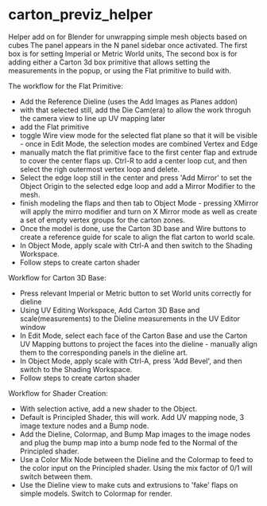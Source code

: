 # carton_previz_helper
Helper add on for Blender for unwrapping simple mesh objects based on cubes
The panel appears in the N panel sidebar once activated.
The first box is for setting Imperial or Metric World units,
The second box is for adding either a Carton 3d box primitive that allows setting the measurements in the popup, or using the Flat primitive to build with.

The workflow for the Flat Primitive:  
  * Add the Reference Dieline (uses the Add Images as Planes addon)
  * with that selected still, add the Die Cam(era) to allow the work throguh the camera view to line up UV mapping later
  * add the Flat primitive
  * toggle Wire view mode for the selected flat plane so that it will be visible - once in Edit Mode, the selection modes are combined Vertex and Edge
  * manually match the flat primitive face to the first center flap and extrude to cover the center flaps up. Ctrl-R to add a center loop cut, and then select the righ outermost vertex loop and delete.
  * Select the edge loop still in the center and press 'Add Mirror' to set the Object Origin to the selected edge loop and add a Mirror Modifier to the mesh.
  * finish modeling the flaps and then tab to Object Mode - pressing XMirror will apply the mirro modifier and turn on X Mirror mode as well as create a set of empty vertex groups for the carton zones.
  * Once the model is done, use the Carton 3D base and Wire buttons to create a reference guide for scale to align the flat carton to world scale.
  * In Object Mode, apply scale with Ctrl-A and then switch to the Shading Workspace.
  * Follow steps to create carton shader

Workflow for Carton 3D Base:
  * Press relevant Imperial or Metric button to set World units correctly for dieline
  * Using UV Editing Workspace, Add Carton 3D Base and scale(measurements) to the Dieline measurements in the UV Editor window
  * In Edit Mode, select each face of the Carton Base and use the Carton UV Mapping buttons to project the faces into the dieline - manually align them to the corresponding panels in the dieline art.
  * In Object Mode, apply scale with Ctrl-A, press 'Add Bevel', and then switch to the Shading Workspace.
  * Follow steps to create carton shader
  
 Workflow for Shader Creation:
  * With selection active, add a new shader to the Object.
  * Default is Principled Shader, this will work. Add UV mapping node, 3 image texture nodes and a Bump node.
  * Add the Dieline, Colormap, and Bump Map images to the image nodes and plug the bump map into a bump node fed to the Normal of the Principled shader.
  * Use a Color Mix Node between the Dieline and the Colormap to feed to the color input on the Principled shader. Using the mix factor of 0/1 will switch between them.
  * Use the Dieline view to make cuts and extrusions to 'fake' flaps on simple models. Switch to Colormap for render.
